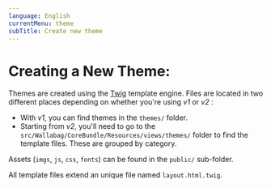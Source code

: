 ```yaml
---
language: English
currentMenu: theme
subTitle: Create new theme
---
```


# Creating a New Theme:

Themes are created using the [Twig](http://twig.sensiolabs.org/) template engine. Files are located in two different places depending on whether you're using *v1* or *v2* :

* With *v1*, you can find themes in the `themes/` folder.
* Starting from *v2*, you'll need to go to the `src/Wallabag/CoreBundle/Resources/views/themes/` folder to find the template files. These are grouped by category.

Assets (```imgs```, ```js```, ```css```, ```fonts```) can be found in the `public/` sub-folder.

All template files extend an unique file named `layout.html.twig`.
